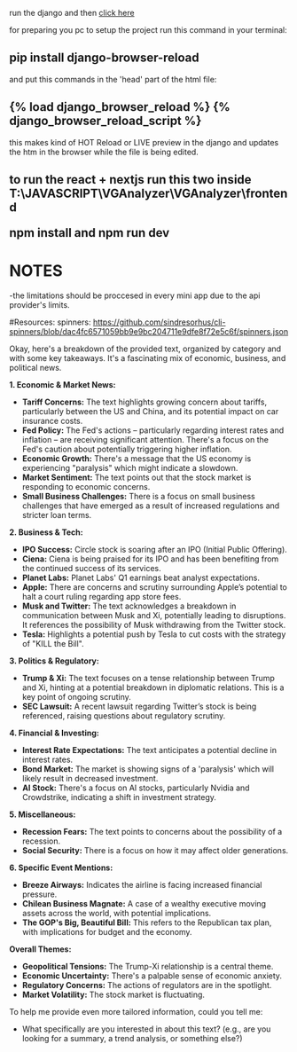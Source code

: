run the django and then <a href="http://127.0.0.1:8000/admin/">click here</a>
<p>
for preparing you pc to setup the project run this command in your terminal:</p>
<h2>
  pip install django-browser-reload  </h2>

<p>
 and put this commands in the 'head' part of the html file:</p>
<h2>
{% load django_browser_reload %}
{% django_browser_reload_script %}
</h2>

<p>
this makes kind of HOT Reload or LIVE preview in the django and updates the htm in the browser while the file is being edited.</p>

<h2>
to run the react + nextjs   run this two  inside T:\JAVASCRIPT\VGAnalyzer\VGAnalyzer\frontend

  npm install   and   npm run dev
</h2>



# NOTES

-the limitations should be proccesed in every mini app due to the api provider's limits.




#Resources:
    spinners:
      https://github.com/sindresorhus/cli-spinners/blob/dac4fc6571059bb9e9bc204711e9dfe8f72e5c6f/spinners.json



  







Okay, here's a breakdown of the provided text, organized by category and with some key takeaways.  It's a fascinating mix of economic, business, and political news.

**1. Economic & Market News:**

*   **Tariff Concerns:** The text highlights growing concern about tariffs, particularly between the US and China, and its potential impact on car insurance costs.
*   **Fed Policy:** The Fed's actions – particularly regarding interest rates and inflation – are receiving significant attention.  There's a focus on the Fed's caution about potentially triggering higher inflation.
*   **Economic Growth:**  There's a message that the US economy is experiencing "paralysis" which might indicate a slowdown.
*   **Market Sentiment:**  The text points out that the stock market is responding to economic concerns.
*   **Small Business Challenges:** There is a focus on small business challenges that have emerged as a result of increased regulations and stricter loan terms.

**2. Business & Tech:**

*   **IPO Success:** Circle stock is soaring after an IPO (Initial Public Offering).
*   **Ciena:** Ciena is being praised for its IPO and has been benefiting from the continued success of its services.
*   **Planet Labs:** Planet Labs' Q1 earnings beat analyst expectations.
*   **Apple:** There are concerns and scrutiny surrounding Apple’s potential to halt a court ruling regarding app store fees.
*   **Musk and Twitter:** The text acknowledges a breakdown in communication between Musk and Xi, potentially leading to disruptions.  It references the possibility of Musk withdrawing from the Twitter stock.
*   **Tesla:**  Highlights a potential push by Tesla to cut costs with the strategy of "KILL the Bill".


**3. Politics & Regulatory:**

*   **Trump & Xi:** The text focuses on a tense relationship between Trump and Xi, hinting at a potential breakdown in diplomatic relations. This is a key point of ongoing scrutiny.
*   **SEC Lawsuit:** A recent lawsuit regarding Twitter’s stock is being referenced, raising questions about regulatory scrutiny.     

**4. Financial & Investing:**

*   **Interest Rate Expectations:**  The text anticipates a potential decline in interest rates.
*   **Bond Market:** The market is showing signs of a 'paralysis' which will likely result in decreased investment.
*   **AI Stock:** There's a focus on AI stocks, particularly Nvidia and Crowdstrike, indicating a shift in investment strategy.       


**5. Miscellaneous:**

*   **Recession Fears:** The text points to concerns about the possibility of a recession.
*   **Social Security:** There is a focus on how it may affect older generations.

**6.  Specific Event Mentions:**

*   **Breeze Airways:** Indicates the airline is facing increased financial pressure.
*   **Chilean Business Magnate:** A case of a wealthy executive moving assets across the world, with potential implications.
*   **The GOP's Big, Beautiful Bill:**  This refers to the Republican tax plan, with implications for budget and the economy.

**Overall Themes:**

*   **Geopolitical Tensions:**  The Trump-Xi relationship is a central theme.
*   **Economic Uncertainty:** There's a palpable sense of economic anxiety.
*   **Regulatory Concerns:**  The actions of regulators are in the spotlight.
*   **Market Volatility:** The stock market is fluctuating.

To help me provide even more tailored information, could you tell me:

*   What specifically are you interested in about this text? (e.g., are you looking for a summary, a trend analysis, or something else?)